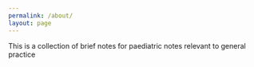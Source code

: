 ```yaml
---
permalink: /about/
layout: page
---
```


This is a collection of brief notes for paediatric notes relevant to general practice

